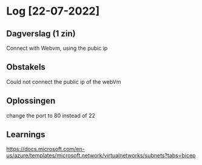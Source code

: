 # Log [22-07-2022]

## Dagverslag (1 zin)
  
Connect with Webvm, using the pubic ip
## Obstakels

Could not connect the public ip of the webVm
## Oplossingen

change the port to 80 instead of 22

## Learnings

https://docs.microsoft.com/en-us/azure/templates/microsoft.network/virtualnetworks/subnets?tabs=bicep
